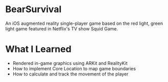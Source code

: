 # BearSurvival

An iOS augmented reality single-player game based on the red light, green light game featured in Netflix's TV show Squid Game.

# What I Learned

* Rendered in-game graphics using ARKit and RealityKit
* How to implement Core Location to map game boundaries
* How to calculate and track the movement of the player
